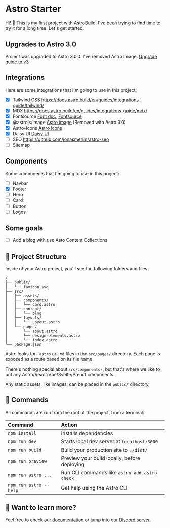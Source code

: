 # Astro Starter

Hi! 👋
This is my first project with AstroBuild.
I've been trying to find time to try it for a long time.
Let's get started.

## Upgrades to Astro 3.0

Project was upgraded to Astro 3.0.0. I've removed Astro Image.
[Upgrade guide to v3](https://docs.astro.build/en/guides/upgrade-to/v3/)

## Integrations

Here are some integrations that I'm going to use in this project:

- [x] Tailwind CSS https://docs.astro.build/en/guides/integrations-guide/tailwind/
- [x] MDX https://docs.astro.build/en/guides/integrations-guide/mdx/
- [x] Fontsource [Font doc](https://docs.astro.build/en/guides/fonts/), [Fontsource](https://fontsource.org/)
- [x] @astrojs/image [Astro image](https://docs.astro.build/en/guides/integrations-guide/image/) (Removed with Astro 3.0)
- [x] Astro-Icons [Astro icons](https://github.com/natemoo-re/astro-icon)
- [x] Daisy UI [Daisy UI](https://daisyui.com/)
- [ ] SEO https://github.com/jonasmerlin/astro-seo
- [ ] Sitemap

## Components

Some components that I'm going to use in this project:

- [ ] Navbar
- [x] Footer
- [ ] Hero
- [ ] Card
- [ ] Button
- [ ] Logos

## Some goals

- [ ] Add a blog with use Asto Content Collections

## 🚀 Project Structure

Inside of your Astro project, you'll see the following folders and files:

```
/
├── public/
│   └── favicon.svg
├── src/
│   ├── assets/
│   ├── components/
│   │   └── Card.astro
│   ├── content/
│   │   └── blog
│   ├── layouts/
│   │   └── Layout.astro
│   └── pages/
│       └── about.astro
│       └── design-elements.astro
│       └── index.astro
└── package.json
```

Astro looks for `.astro` or `.md` files in the `src/pages/` directory. Each page is exposed as a route based on its file name.

There's nothing special about `src/components/`, but that's where we like to put any Astro/React/Vue/Svelte/Preact components.

Any static assets, like images, can be placed in the `public/` directory.

## 🧞 Commands

All commands are run from the root of the project, from a terminal:

| Command                | Action                                           |
| :--------------------- | :----------------------------------------------- |
| `npm install`          | Installs dependencies                            |
| `npm run dev`          | Starts local dev server at `localhost:3000`      |
| `npm run build`        | Build your production site to `./dist/`          |
| `npm run preview`      | Preview your build locally, before deploying     |
| `npm run astro ...`    | Run CLI commands like `astro add`, `astro check` |
| `npm run astro --help` | Get help using the Astro CLI                     |

## 👀 Want to learn more?

Feel free to check [our documentation](https://docs.astro.build) or jump into our [Discord server](https://astro.build/chat).

